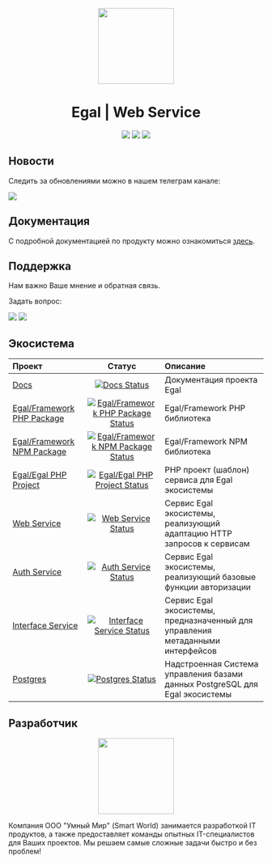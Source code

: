 <p align="center"><img src="https://raw.githubusercontent.com/smartworldteam/art/main/logo.svg" height="150"></p>
<h1 align="center">Egal | Web Service</h1>
<p align="center">
<a href="https://github.com/smartworldteam/egal-web-service"><img src="https://img.shields.io/github/license/smartworldteam/egal-web-service"></a>
<a href="https://hub.docker.com/repository/docker/egalbox/web-service"><img src="https://img.shields.io/docker/v/egalbox/web-service"></a>
<a href="https://hub.docker.com/repository/docker/egalbox/web-service"><img src="https://img.shields.io/docker/pulls/egalbox/web-service"></a>
</p>

## Новости

Следить за обновлениями можно в нашем телеграм канале:

[![](https://img.shields.io/badge/Channel%20on-Telegram-informational)](https://t.me/egalbox)


## Документация

С подробной документацией по продукту можно ознакомиться
[здесь](https://smartworldteam.github.io/egal-docs/#/).


## Поддержка

Нам важно Ваше мнение и обратная связь.

Задать вопрос:

[![](https://img.shields.io/badge/Chat%20on-Telegram-blue)](https://t.me/joinchat/n175xzBrCUswMWU6)
[![](https://img.shields.io/badge/Mail%20to-egal%40smartworld.team-red)](mailto:egal@smartworld.team)


## Экосистема

| Проект                       |                                    Статус                                     | Описание                                                                       |
|:-----------------------------|:-----------------------------------------------------------------------------:|:-------------------------------------------------------------------------------|
| [Docs]                       |                       [![Docs Status]][Docs Status URL]                       | Документация проекта Egal                                                      |
| [Egal/Framework PHP Package] | [![Egal/Framework PHP Package Status]][Egal/Framework PHP Package Status URL] | Egal/Framework PHP библиотека                                                  |
| [Egal/Framework NPM Package] | [![Egal/Framework NPM Package Status]][Egal/Framework NPM Package Status URL] | Egal/Framework NPM библиотека                                                  |
| [Egal/Egal PHP Project]      |      [![Egal/Egal PHP Project Status]][Egal/Egal PHP Project Status URL]      | PHP проект (шаблон) сервиса для Egal экосистемы                                |
| [Web Service]                |                [![Web Service Status]][Web Service Status URL]                | Сервис Egal экосистемы, реализующий адаптацию HTTP запросов к сервисам         |
| [Auth Service]               |               [![Auth Service Status]][Auth Service Status URL]               | Сервис Egal экосистемы, реализующий базовые функции авторизации                |
| [Interface Service]          |          [![Interface Service Status]][Interface Service Status URL]          | Сервис Egal экосистемы, предназначенный для управления метаданными интерфейсов |
| [Postgres]                   |                   [![Postgres Status]][Postgres Status URL]                   | Надстроенная Система управления базами данных PostgreSQL для Egal экосистемы   |

[Docs]: https://github.com/smartworldteam/egal-docs
[Egal/Framework PHP Package]: https://github.com/smartworldteam/egal-framework-php-package
[Egal/Framework NPM Package]:https://github.com/smartworldteam/egal-framework-npm-package
[Egal/Egal PHP Project]:https://github.com/smartworldteam/egal-egal-php-project
[Web Service]:https://github.com/smartworldteam/egal-web-service
[Auth Service]:https://github.com/smartworldteam/egal-auth-service
[Interface Service]: https://github.com/smartworldteam/egal-interface-service
[Postgres]: https://github.com/smartworldteam/postgres

[Docs Status]: https://img.shields.io/website?url=https%3A%2F%2Fsmartworldteam.github.io%2Fegal-docs%2F%23%2F
[Egal/Framework PHP Package Status]: https://img.shields.io/packagist/v/egal/framework?include_prereleases
[Egal/Framework NPM Package Status]: https://img.shields.io/npm/v/@egalteam/egal
[Egal/Egal PHP Project Status]: https://img.shields.io/packagist/v/egal/egal?include_prereleases
[Web Service Status]: https://img.shields.io/docker/v/egalbox/web-service?label=dockerhub
[Auth Service Status]: https://img.shields.io/docker/v/egalbox/auth-service?label=dockerhub
[Interface Service Status]: https://img.shields.io/docker/v/egalbox/interface-service?label=dockerhub
[Postgres Status]: https://img.shields.io/docker/v/egalbox/postgres?label=dockerhub

[Docs Status URL]: https://smartworldteam.github.io/egal-docs/#/
[Egal/Framework PHP Package Status URL]: https://packagist.org/packages/egal/framework
[Egal/Framework NPM Package Status URL]: https://www.npmjs.com/package/@egalteam/egal
[Egal/Egal PHP Project Status URL]: https://packagist.org/packages/egal/egal
[Web Service Status URL]: https://hub.docker.com/r/egalbox/web-service
[Auth Service Status URL]: https://hub.docker.com/r/egalbox/auth-service
[Interface Service Status URL]: https://hub.docker.com/r/egalbox/interface-service
[Postgres Status URL]: https://hub.docker.com/r/egalbox/postgres


## Разработчик

<p align="center"><a href="https://smartworld.team/"><img src="https://raw.githubusercontent.com/smartworldteam/art/main/smartworld/logo.svg" width="150"></a></p>

Компания ООО "Умный Мир" (Smart World) занимается разработкой IT
продуктов, а также предоставляет команды опытных IT-специалистов для
Ваших проектов. Мы решаем самые сложные задачи быстро и без проблем!

